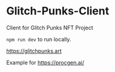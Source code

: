 # Glitch-Punks-Client
Client for Glitch Punks NFT Project

`npm run dev` to run locally.

https://glitchpunks.art

Example for https://procgen.ai/
